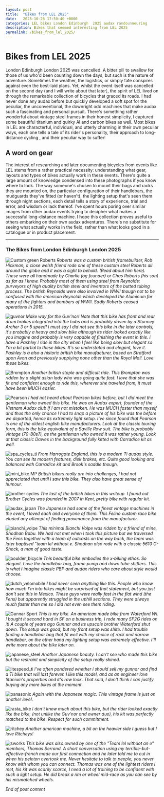 ```yaml
---
layout: post
title:  "Bikes from LEL 2025"
date:   2025-10-26 17:50:40 +0000
categories: LEL bikes London Edinburgh  2025 audax randounneuring 
description: Bikes that seemed interesting from LEL 2025
permalink: /bikes_from_lel_2025/
---
```


# Bikes from LEL 2025

London Edinburgh London 2025 was cancelled. A bitter pill to swallow for those of us who'd been counting down the days, but such is the nature of adventure. Sometimes the weather, the logistics, or simply fate conspires against even the best-laid plans. Yet, whilst the event itself was cancelled on the second day (and I will write about that later), the spirit of LEL lived on through the remarkable collection of bicycles that graced its roads. I had never done any audax before but quickly developed a soft spot for the peculiar, the unconventional, the downright odd machines that make audax such a fascinating and personal pursuit. There's something rather wonderful about vintage steel frames in their honest simplicity, I captured some beautiful titanium and quirky Al and carbon bikes as well. Most bikes in LEL are characterful, individual, and utterly charming in their own peculiar ways, each one tells a tale of its rider's personality, their approach to long-distance cycling , and their peculiar way to suffer!

## A word on gear

The interest of researching and later documenting bicycles from events like LEL stems from a rather practical necessity: understanding what gear, layouts and types of bikes actually work in these events. There's quite a large amount of knowledge condensed into these photographs if you know where to look. The way someone's chosen to mount their bags and racks they are mounted on, the particular configuration of their handlebars, the mudguards they've fitted (or haven't), the lighting setup that's seen them through night sections, each detail tells a story of experience, trial and error, and wisdom or lack thereof. I've spent hours poring over similar images from other audax events trying to decipher what makes a successful long-distance machine. I hope this collection proves useful to others embarking on their own audax adventures. There's no substitute for seeing what actually works in the field, rather than what looks good in a catalogue or in product placement.

---

### The Bikes from London Edinburgh London 2025

![Custom green Roberts](/imgs/bikes_of_LEL/roberts.jpg)
*Roberts was a custom british framebuilder, Rob Hickman, a close welsh friend rode one of these custom steel Roberts all around the globe and it was a sight to behold. (Read about him here). These were all handmade by Charlie (og founder) or Chas Roberts (his son) as far as I know. Probably most of them using steel from Reynolds: purveyors of high quality british steel and inventors of the butted tubing process. The british Reynolds were also involved in WWII though not to be confused with the american Reynolds which developed the Aluminum for many of the fighters and bombers of WWII. Sadly Roberts ceased operations in 2015.*

![guvnor](/imgs/bikes_of_LEL/guvnor.jpg)
*Make way for the Guv'nor! Note that this bike has front and rear drum brakes integrated into the hubs and is probably driven by a Sturmey Archer 3 or 5 speed! I must say I did not see this bike in the later controls, it's probably a heavy and slow bike although its rider looked exactly like you imagine and probably is very capable of finishing the event in this. I have a Pashley I ride in the city when I feel like being slow but elegant so I'm a bit partial to these bikes. It's so understated and elegant, love it. Pashley is a also a historic british bike manufacturer, based on Stratford upon Avon and previously supplying none other than the Royal Mail. Love these bikes.*

![Brompton](/imgs/bikes_of_LEL/brompton.jpg)
*Another british staple and difficult ride. This Brompton was ridden by a slight asian lady who was going quite fast. I love that she was fit and confident enough to ride this, wherever she traveled from, it must have been MUCH easier.*

![Pearson](/imgs/bikes_of_LEL/pearson.jpg)
*I had not heard about Pearson bikes before, but I did meet the gentleman who owned this bike. He was an Audax expert, founder of the Vietnam Audax club if I am not mistaken. He was MUCH faster than myself and thus the only chance I had to snap a picture of his bike was the before we departed, hence its extremely light setup. I've since found that Pearson is one of the oldest english bike manufacturers. Look at the classic touring form, this is the bike equivalent of a Saville Row suit. The bike is probably vintage (70-80s?), as the gentleman who owned it was rather young. Look at that classic Dawes in the background fully kitted with Carradice kit as well.*

![spa_cycles_ti](/imgs/bikes_of_LEL/spa_cycles_ti.jpg)
*From Harrogate England, this is a modern Ti audax style. You can see its modern features, disk brakes, etc. Quite good looking and balanced with Carradice kit and Brook's saddle though.*

![mini_bike.MP](/imgs/bikes_of_LEL/mini_bike.MP.jpg)
*British bikers really are into challenges, I had not appreciated that until I saw this bike. They also have great sense of humour.*

![brother cycles](/imgs/bikes_of_LEL/brother.jpg)
*The last of the british bikes in this writeup. I found out Brother Cycles was founded in 2007 in Kent, pretty bike with regular kit.*

![audax_japan](/imgs/bikes_of_LEL/audax_japan.jpg)
*The Japanese had some of the finest vintage machines in the event, I loved each and everyone of them. This Felino custom race bike eluded any attempt of finding provenance from the manufacturer.*

![bianchi_volpe](/imgs/bikes_of_LEL/bianchi_volpe.jpg)
*This minimal Bianchi Volpe was ridden by a friend of mine, Shodhan Babu. We had not met when I took this picture but we traversed the Fens together with a team of outcasts on the way back, the team was later baptised "team lel without e. Shodhan also rode with a classic 5610 G-Shock, a man of good taste.*

![boulder_bicycle](/imgs/bikes_of_LEL/boulder_bicycle.jpg)
*This beautiful bike embodies the x-biking ethos. So elegant. Love the handlebar bag, frame pump and down tube shifters. This is what I imagine classic PBP and audax riders who care about style would choose.*

![dutch_velomobile](/imgs/bikes_of_LEL/dutch_velomobile.jpg)
*I had never seen anything like this. People who know how much I'm into bikes might be surprised of that statement, but you just don't see this in Mexico. These guys were really fast in the flat wind (the Fens) but apparently struggled in the uphill sections. They were always much faster than me so I did not even see them riding.*

![Gunnar Sport](/imgs/bikes_of_LEL/gunnar.jpg)
*This is my bike. An american made bike from Waterford WI. I bought it second hand in SF on a business trip, I rode many SF2G rides on it! A couple of years ago Gunnar and its upscale brother Waterford shut down. The setup was good, but my front setup was shite. I had trouble finding a handlebar bag that fit well with my choice of rack and narrow handlebar, on the other hand my lighting setup was extremely effective. I'll write more about the bike later on.*

![japanese_steel](/imgs/bikes_of_LEL/japanese_steel.jpg)
*Another Japanese beauty. I can't see who made this bike but the restraint and simplicity of the setup really shined.*

![litespeed_ti](/imgs/bikes_of_LEL/litespeed_ti.jpg)
*I've often pondered whether I should sell my gunnar and find a Ti bike that will last forever. I like this model, and as an engineer love titanium's properties and it's raw look. That said, I don't think I can justify buying any more bikes at the moment.*

![panasonic](/imgs/bikes_of_LEL/panasonic.jpg)
*Again with the Japanese magic. This vintage frame is just on another level.*

![rasta_bike](/imgs/bikes_of_LEL/rasta_bike.jpg)
*I don't know much about this bike, but the rider looked exactly like the bike, (not unlike the Guv'nor and owner duo), his kit was perfectly matched to the bike. Respect for such commitment.*

![ritchey](/imgs/bikes_of_LEL/ritchey.jpg)
*Another american machine, a bit on the heavier side I guess but I love Ritcheys!*

![sworks](/imgs/bikes_of_LEL/sworks.jpg)
*This bike was also owned by one of the "Team lel withuot an e" members, Thomas Serrand. A short conversation using my terrible-but-effective-french made our first connection and he later told me to cut in when his peloton overtook me. Never hesitate to talk to people, you never know with whom you can connect. Thomas was one of the lightest riders I met, his kit was scarily scarce, I need a lot of training to be confident with such a light setup. He did break a rim or wheel mid-race as you can see by his mismatched wheels.*

*End of post content*

